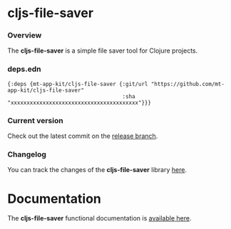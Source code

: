 
# cljs-file-saver

### Overview

The <strong>cljs-file-saver</strong> is a simple file saver tool for Clojure projects.

### deps.edn

```
{:deps {mt-app-kit/cljs-file-saver {:git/url "https://github.com/mt-app-kit/cljs-file-saver"
                                    :sha     "xxxxxxxxxxxxxxxxxxxxxxxxxxxxxxxxxxxxxxxx"}}}
```

### Current version

Check out the latest commit on the [release branch](https://github.com/mt-app-kit/cljs-file-saver/tree/release).

### Changelog

You can track the changes of the <strong>cljs-file-saver</strong> library [here](CHANGES.md).

# Documentation

The <strong>cljs-file-saver</strong> functional documentation is [available here](https://mt-app-kit.github.io/cljs-file-saver).
